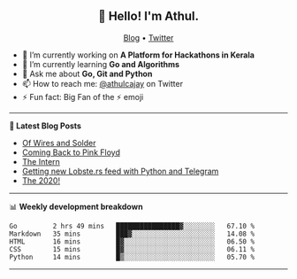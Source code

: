 <h2 align="center">👋 Hello! I'm Athul.</h2>
<p align="center">
  <a href="https://blog.athulcyriac.xyz">Blog</a> •
  <a href="https://twitter.com/athulcajay">Twitter</a>
</p>


- 🔭 I’m currently working on **A Platform for Hackathons in Kerala**
- 🌱 I’m currently learning **Go and Algorithms**
- 💬 Ask me about **Go, Git and Python**
- 📫 How to reach me: [@athulcajay](https://twitter.com/athulcajay) on Twitter
- ⚡ Fun fact: Big Fan of the :zap: emoji

-------

**📝 Latest Blog Posts**

<!-- BLOG-POST-LIST:START -->
- [Of Wires and Solder](https://blog.athulcyriac.xyz/blog/macropad/)
- [Coming Back to Pink Floyd](https://blog.athulcyriac.xyz/blog/pink-floyd/)
- [The Intern](https://blog.athulcyriac.xyz/blog/frappe-internship/)
- [Getting new Lobste.rs feed with Python and Telegram](https://blog.athulcyriac.xyz/blog/lobsters_feed/)
- [The 2020!](https://blog.athulcyriac.xyz/blog/2020/)
<!-- BLOG-POST-LIST:END -->

-------

📊 **Weekly development breakdown**
<!--START_SECTION:waka-->
```text
Go         2 hrs 49 mins   ████████████████▓░░░░░░░░   67.10 % 
Markdown   35 mins         ███▓░░░░░░░░░░░░░░░░░░░░░   14.08 % 
HTML       16 mins         █▓░░░░░░░░░░░░░░░░░░░░░░░   06.50 % 
CSS        15 mins         █▓░░░░░░░░░░░░░░░░░░░░░░░   06.11 % 
Python     14 mins         █▒░░░░░░░░░░░░░░░░░░░░░░░   05.70 % 
```
<!--END_SECTION:waka-->

-------
